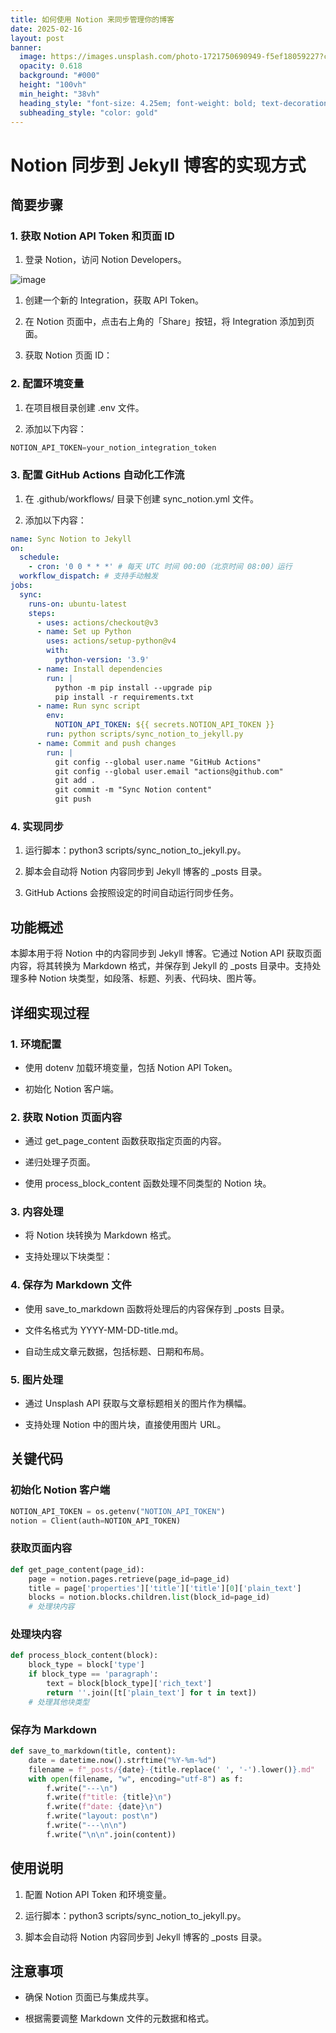 ```yaml
---
title: 如何使用 Notion 来同步管理你的博客
date: 2025-02-16
layout: post
banner:
  image: https://images.unsplash.com/photo-1721750690949-f5ef18059227?crop=entropy&cs=tinysrgb&fit=max&fm=jpg&ixid=M3w2OTIwMzJ8MHwxfHJhbmRvbXx8fHx8fHx8fDE3Mzk3MDEwNzZ8&ixlib=rb-4.0.3&q=80&w=1080
  opacity: 0.618
  background: "#000"
  height: "100vh"
  min_height: "38vh"
  heading_style: "font-size: 4.25em; font-weight: bold; text-decoration: underline"
  subheading_style: "color: gold"
---
```


# Notion 同步到 Jekyll 博客的实现方式

## 简要步骤

### 1. 获取 Notion API Token 和页面 ID

1. 登录 Notion，访问 Notion Developers。

![image](https://prod-files-secure.s3.us-west-2.amazonaws.com/a7a0cc5a-89b9-4cda-8686-1fba0ca52f40/d19c1afe-dea5-4312-9333-786b0ba83054/image.png?X-Amz-Algorithm=AWS4-HMAC-SHA256&X-Amz-Content-Sha256=UNSIGNED-PAYLOAD&X-Amz-Credential=ASIAZI2LB466TFVMAS3K%2F20250216%2Fus-west-2%2Fs3%2Faws4_request&X-Amz-Date=20250216T101756Z&X-Amz-Expires=3600&X-Amz-Security-Token=IQoJb3JpZ2luX2VjEC4aCXVzLXdlc3QtMiJHMEUCIQCqWkUZzKjXKhRm%2BsqbuZ7AIpr9ZETcGzhrNKOFBIAQVAIgSe0Y91hxBv7ow3WujmjmCKNsmvd9sIYeMJCDqAcixPAq%2FwMIVxAAGgw2Mzc0MjMxODM4MDUiDF7prjb5eLeucrVjfSrcA03SoqglZOTg%2BfQjvVpTDzpWlf0Gg21EsSShIeUb%2BCi9w3gAjqcXNS%2Fwed8LZElfJZVaC7WkVpfmnnJTAboSUqoeS3O%2BVrKP1gMIFH9b0cmfaQkGLvUBrfb79dIN8PEfC75vzAzhlIEUasSLeDbMyQDqJJgX7KASBzL%2FGLnx8E94cryw71MyI%2F6L2PsAzeR7vFvsCpvhq9aSFVrv9dwCr15DdAJi1c3kpsyrck9baw4FG2aQA1egGja1L1qLcowX170KRInBhwVr%2BSqexcboRx8FuBfXYv%2FFXFO19XgMiBJDFadSqHrG8M7fmBzuFuRSmhlmyDWesMua%2FGQuO%2Fd7vWyTqf08nekBaofkbOc3FFrB2DWxNOuhfe505m6Ix%2B8klkU92BAY4uiR8WlbBhZBOR%2BFo%2B8TJUzFdBqXMwKjgRQlxkVcl9j71rape7x6fV9U%2FV5rI9CIkQVyNn%2F6exMTaA61EneWUz8yrJw%2F5QnID7YpxNniS%2BbJDK5kt9am0UqAOGqqEoSGMiCUPF4pp%2FNCBGmfYJtUNbxmC2zgxnNVpWD0uw3dNVNRNLl3Y1U5zrX%2FDv7Eefx90DbfFtunzobXvXKy6iHD3DljPg8mB10OFKKYBq%2ByrmS9%2FhUJi8lFMKj%2Bxb0GOqUBZcID1PwVfVvzgZfZYbLL1z8z4Ur%2BXNu6kplsMz1roMnLr29W8vsIV4FS3eX1Gq7D13jEp4%2B9uchuF8iHKPbenA6yDpkuYJuC0yc34WzuIeUroqdHRkGwvk4nbN142OBuKC3M672WtCoW%2FQ19uHZduOixgr7tZWnM0F1gOIz%2FVI0dtYalljNtJ%2B2JNfJwVmHnxBCpHDQSxcDJ8TirR5lbhhqA7Bpl&X-Amz-Signature=e4d048e71c433f5d83cfc8c9e7c5062002196d9bc834ff7194d17fc97ae4d851&X-Amz-SignedHeaders=host&x-id=GetObject)

1. 创建一个新的 Integration，获取 API Token。

1. 在 Notion 页面中，点击右上角的「Share」按钮，将 Integration 添加到页面。

1. 获取 Notion 页面 ID：


### 2. 配置环境变量

1. 在项目根目录创建 .env 文件。

1. 添加以下内容：

```javascript
NOTION_API_TOKEN=your_notion_integration_token
```

### 3. 配置 GitHub Actions 自动化工作流

1. 在 .github/workflows/ 目录下创建 sync_notion.yml 文件。

1. 添加以下内容：

```yaml
name: Sync Notion to Jekyll
on:
  schedule:
    - cron: '0 0 * * *' # 每天 UTC 时间 00:00（北京时间 08:00）运行
  workflow_dispatch: # 支持手动触发
jobs:
  sync:
    runs-on: ubuntu-latest
    steps:
      - uses: actions/checkout@v3
      - name: Set up Python
        uses: actions/setup-python@v4
        with:
          python-version: '3.9'
      - name: Install dependencies
        run: |
          python -m pip install --upgrade pip
          pip install -r requirements.txt
      - name: Run sync script
        env:
          NOTION_API_TOKEN: ${{ secrets.NOTION_API_TOKEN }}
        run: python scripts/sync_notion_to_jekyll.py
      - name: Commit and push changes
        run: |
          git config --global user.name "GitHub Actions"
          git config --global user.email "actions@github.com"
          git add .
          git commit -m "Sync Notion content"
          git push
```

### 4. 实现同步

1. 运行脚本：python3 scripts/sync_notion_to_jekyll.py。

1. 脚本会自动将 Notion 内容同步到 Jekyll 博客的 _posts 目录。

1. GitHub Actions 会按照设定的时间自动运行同步任务。

## 功能概述

本脚本用于将 Notion 中的内容同步到 Jekyll 博客。它通过 Notion API 获取页面内容，将其转换为 Markdown 格式，并保存到 Jekyll 的 _posts 目录中。支持处理多种 Notion 块类型，如段落、标题、列表、代码块、图片等。

## 详细实现过程

### 1. 环境配置

- 使用 dotenv 加载环境变量，包括 Notion API Token。

- 初始化 Notion 客户端。

### 2. 获取 Notion 页面内容

- 通过 get_page_content 函数获取指定页面的内容。

- 递归处理子页面。

- 使用 process_block_content 函数处理不同类型的 Notion 块。

### 3. 内容处理

- 将 Notion 块转换为 Markdown 格式。

- 支持处理以下块类型：


### 4. 保存为 Markdown 文件

- 使用 save_to_markdown 函数将处理后的内容保存到 _posts 目录。

- 文件名格式为 YYYY-MM-DD-title.md。

- 自动生成文章元数据，包括标题、日期和布局。

### 5. 图片处理

- 通过 Unsplash API 获取与文章标题相关的图片作为横幅。

- 支持处理 Notion 中的图片块，直接使用图片 URL。

## 关键代码

### 初始化 Notion 客户端

```python
NOTION_API_TOKEN = os.getenv("NOTION_API_TOKEN")
notion = Client(auth=NOTION_API_TOKEN)
```

### 获取页面内容

```python
def get_page_content(page_id):
    page = notion.pages.retrieve(page_id=page_id)
    title = page['properties']['title']['title'][0]['plain_text']
    blocks = notion.blocks.children.list(block_id=page_id)
    # 处理块内容
```

### 处理块内容

```python
def process_block_content(block):
    block_type = block['type']
    if block_type == 'paragraph':
        text = block[block_type]['rich_text']
        return ''.join([t['plain_text'] for t in text])
    # 处理其他块类型
```

### 保存为 Markdown

```python
def save_to_markdown(title, content):
    date = datetime.now().strftime("%Y-%m-%d")
    filename = f"_posts/{date}-{title.replace(' ', '-').lower()}.md"
    with open(filename, "w", encoding="utf-8") as f:
        f.write("---\n")
        f.write(f"title: {title}\n")
        f.write(f"date: {date}\n")
        f.write("layout: post\n")
        f.write("---\n\n")
        f.write("\n\n".join(content))
```

## 使用说明

1. 配置 Notion API Token 和环境变量。

1. 运行脚本：python3 scripts/sync_notion_to_jekyll.py。

1. 脚本会自动将 Notion 内容同步到 Jekyll 博客的 _posts 目录。

## 注意事项

- 确保 Notion 页面已与集成共享。

- 根据需要调整 Markdown 文件的元数据和格式。